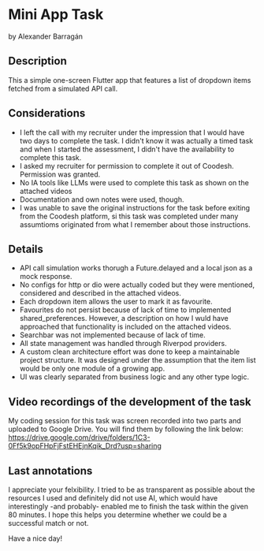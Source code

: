 # Mini App Task
by Alexander Barragán

## Description
This a simple one-screen Flutter app that features a list of dropdown items fetched from a simulated API call.

## Considerations
- I left the call with my recruiter under the impression that I would have two days to complete the task. I didn't know it was actually a timed task and when I started the assessment, I didn't have the availability to complete this task.
- I asked my recruiter for permission to complete it out of Coodesh. Permission was granted.
- No IA tools like LLMs were used to complete this task as shown on the attached videos
- Documentation and own notes were used, though.
- I was unable to save the original instructions for the task before exiting from the Coodesh platform, si this task was completed under many assumtioms originated from what I remember about those instructions.

## Details
- API call simulation works thorugh a Future.delayed and a local json as a mock response.
- No configs for http or dio were actually coded but they were mentioned, considered and described in the attached videos.
- Each dropdown item allows the user to mark it as favourite.
- Favourites do not persist because of lack of time to implemented shared_preferences. However, a description on how I wuld have approached that functionality is included on the attached videos.
- Searchbar was not implemented because of lack of time.
- All state management was handled through Riverpod providers.
- A custom clean architecture effort was done to keep a maintainable project structure. It was designed under the assumption that the item list would be only one module of a growing app.
- UI was clearly separated from business logic and any other type logic.

## Video recordings of the development of the task
My coding session for this task was screen recorded into two parts and uploaded to Google Drive. You will find them by following the link below:
https://drive.google.com/drive/folders/1C3-0Ff5k9opFHpFjFstEHEjnKqik_Drd?usp=sharing

## Last annotations

I appreciate your felxibility. I tried to be as transparent as possible about the resources I used and definitely did not use AI, which would have interestingly -and probably- enabled me to finish the task within the given 80 minutes. I hope this helps you determine whether we could be a successful match or not. 

Have a nice day!
